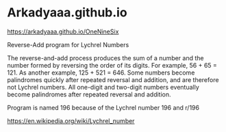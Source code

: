 # Arkadyaaa.github.io
https://arkadyaaa.github.io/OneNineSix

Reverse-Add program for Lychrel Numbers

The reverse-and-add process produces the sum of a number and the number formed by reversing the order of its digits. For example, 56 + 65 = 121. As another example, 125 + 521 = 646.
Some numbers become palindromes quickly after repeated reversal and addition, and are therefore not Lychrel numbers. All one-digit and two-digit numbers eventually become palindromes after repeated reversal and addition.

Program is named 196 because of the Lychrel number 196 and r/196

https://en.wikipedia.org/wiki/Lychrel_number
